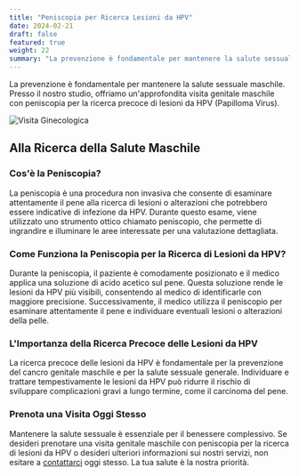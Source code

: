 ```yaml
---
title: "Peniscopia per Ricerca Lesioni da HPV"
date: 2024-02-21
draft: false
featured: true
weight: 22
summary: "La prevenzione è fondamentale per mantenere la salute sessuale maschile. Presso il nostro studio, offriamo un'approfondita visita genitale maschile con peniscopia per la ricerca precoce di lesioni da HPV (Papilloma Virus)."
---
```


La prevenzione è fondamentale per mantenere la salute sessuale maschile. Presso il nostro studio, offriamo un'approfondita visita genitale maschile con peniscopia per la ricerca precoce di lesioni da HPV (Papilloma Virus).
<!--more-->

![Visita Ginecologica](/images/ricerca-lesioni-hpv.jpeg)


## Alla Ricerca della Salute Maschile

### Cos'è la Peniscopia?

La peniscopia è una procedura non invasiva che consente di esaminare attentamente il pene alla ricerca di lesioni o alterazioni che potrebbero essere indicative di infezione da HPV. Durante questo esame, viene utilizzato uno strumento ottico chiamato peniscopio, che permette di ingrandire e illuminare le aree interessate per una valutazione dettagliata.

### Come Funziona la Peniscopia per la Ricerca di Lesioni da HPV?

Durante la peniscopia, il paziente è comodamente posizionato e il medico applica una soluzione di acido acetico sul pene. Questa soluzione rende le lesioni da HPV più visibili, consentendo al medico di identificarle con maggiore precisione. Successivamente, il medico utilizza il peniscopio per esaminare attentamente il pene e individuare eventuali lesioni o alterazioni della pelle.

### L'Importanza della Ricerca Precoce delle Lesioni da HPV

La ricerca precoce delle lesioni da HPV è fondamentale per la prevenzione del cancro genitale maschile e per la salute sessuale generale. Individuare e trattare tempestivamente le lesioni da HPV può ridurre il rischio di sviluppare complicazioni gravi a lungo termine, come il carcinoma del pene.

### Prenota una Visita Oggi Stesso

Mantenere la salute sessuale è essenziale per il benessere complessivo. Se desideri prenotare una visita genitale maschile con peniscopia per la ricerca di lesioni da HPV o desideri ulteriori informazioni sui nostri servizi, non esitare a [contattarci](/contact) oggi stesso. La tua salute è la nostra priorità.
